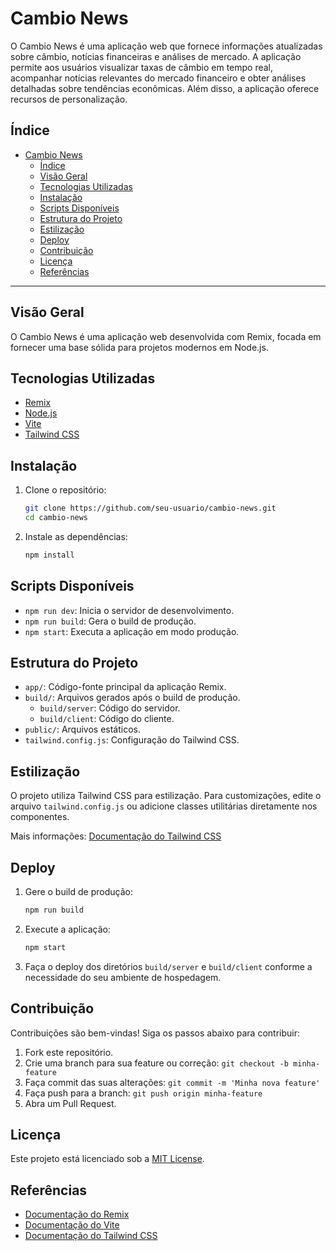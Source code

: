 # Cambio News

O Cambio News é uma aplicação web que fornece informações atualizadas sobre câmbio, notícias financeiras e análises de mercado. A aplicação permite aos usuários visualizar taxas de câmbio em tempo real, acompanhar notícias relevantes do mercado financeiro e obter análises detalhadas sobre tendências econômicas. Além disso, a aplicação oferece recursos de personalização.

## Índice

- [Cambio News](#cambio-news)
  - [Índice](#índice)
  - [Visão Geral](#visão-geral)
  - [Tecnologias Utilizadas](#tecnologias-utilizadas)
  - [Instalação](#instalação)
  - [Scripts Disponíveis](#scripts-disponíveis)
  - [Estrutura do Projeto](#estrutura-do-projeto)
  - [Estilização](#estilização)
  - [Deploy](#deploy)
  - [Contribuição](#contribuição)
  - [Licença](#licença)
  - [Referências](#referências)

---

## Visão Geral

O Cambio News é uma aplicação web desenvolvida com Remix, focada em fornecer uma base sólida para projetos modernos em Node.js.

## Tecnologias Utilizadas

- [Remix](https://remix.run/)
- [Node.js](https://nodejs.org/)
- [Vite](https://vitejs.dev/)
- [Tailwind CSS](https://tailwindcss.com/)

## Instalação

1. Clone o repositório:
   ```bash
   git clone https://github.com/seu-usuario/cambio-news.git
   cd cambio-news
   ```

2. Instale as dependências:
   ```bash
   npm install
   ```

## Scripts Disponíveis

- `npm run dev`: Inicia o servidor de desenvolvimento.
- `npm run build`: Gera o build de produção.
- `npm start`: Executa a aplicação em modo produção.

## Estrutura do Projeto

- `app/`: Código-fonte principal da aplicação Remix.
- `build/`: Arquivos gerados após o build de produção.
  - `build/server`: Código do servidor.
  - `build/client`: Código do cliente.
- `public/`: Arquivos estáticos.
- `tailwind.config.js`: Configuração do Tailwind CSS.

## Estilização

O projeto utiliza Tailwind CSS para estilização. Para customizações, edite o arquivo `tailwind.config.js` ou adicione classes utilitárias diretamente nos componentes.

Mais informações: [Documentação do Tailwind CSS](https://tailwindcss.com/docs)

## Deploy

1. Gere o build de produção:
   ```bash
   npm run build
   ```

2. Execute a aplicação:
   ```bash
   npm start
   ```

3. Faça o deploy dos diretórios `build/server` e `build/client` conforme a necessidade do seu ambiente de hospedagem.

## Contribuição

Contribuições são bem-vindas! Siga os passos abaixo para contribuir:

1. Fork este repositório.
2. Crie uma branch para sua feature ou correção: `git checkout -b minha-feature`
3. Faça commit das suas alterações: `git commit -m 'Minha nova feature'`
4. Faça push para a branch: `git push origin minha-feature`
5. Abra um Pull Request.

## Licença

Este projeto está licenciado sob a [MIT License](LICENSE).

## Referências

- [Documentação do Remix](https://remix.run/docs)
- [Documentação do Vite](https://vitejs.dev/guide/)
- [Documentação do Tailwind CSS](https://tailwindcss.com/docs)
